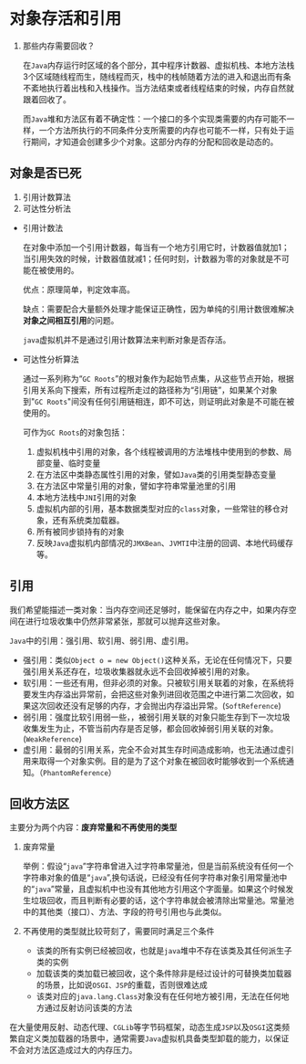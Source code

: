 # 对象存活和引用

1. 那些内存需要回收？

   在`Java`内存运行时区域的各个部分，其中程序计数器、虚拟机栈、本地方法栈3个区域随线程而生，随线程而灭，栈中的栈帧随着方法的进入和退出而有条不紊地执行着出栈和入栈操作。当方法结束或者线程结束的时候，内存自然就跟着回收了。

   而`Java`堆和方法区有着不确定性：一个接口的多个实现类需要的内存可能不一样，一个方法所执行的不同条件分支所需要的内存也可能不一样，只有处于运行期间，才知道会创建多少个对象。这部分内存的分配和回收是动态的。

## 对象是否已死

1. 引用计数算法
2. 可达性分析法

* 引用计数法

  在对象中添加一个引用计数器，每当有一个地方引用它时，计数器值就加1；当引用失效的时候，计数器值就减1；任何时刻，计数器为零的对象就是不可能在被使用的。

  优点：原理简单，判定效率高。

  缺点：需要配合大量额外处理才能保证正确性，因为单纯的引用计数很难解决**对象之间相互引用**的问题。

  `java`虚拟机并不是通过引用计数算法来判断对象是否存活。

* 可达性分析算法

  通过一系列称为“`GC Roots`”的根对象作为起始节点集，从这些节点开始，根据引用关系向下搜索，所有过程所走过的路径称为“引用链”，如果某个对象到"`GC Roots`"间没有任何引用链相连，即不可达，则证明此对象是不可能在被使用的。

  可作为`GC Roots`的对象包括：

  1. 虚拟机栈中引用的对象，各个线程被调用的方法堆栈中使用到的参数、局部变量、临时变量
  2. 在方法区中类静态属性引用的对象，譬如`Java`类的引用类型静态变量
  3. 在方法区中常量引用的对象，譬如字符串常量池里的引用
  4. 本地方法栈中`JNI`引用的对象
  5. 虚拟机内部的引用，基本数据类型对应的`class`对象，一些常驻的移仓对象，还有系统类加载器。
  6. 所有被同步锁持有的对象
  7. 反映`Java`虚拟机内部情况的`JMXBean`、`JVMTI`中注册的回调、本地代码缓存等。

## 引用

我们希望能描述一类对象：当内存空间还足够时，能保留在内存之中，如果内存空间在进行垃圾收集中仍然非常紧张，那就可以抛弃这些对象。

`Java`中的引用：强引用、软引用、弱引用、虚引用。

* 强引用：类似`Object o = new Object()`这种关系，无论在任何情况下，只要强引用关系还存在，垃圾收集器就永远不会回收掉被引用的对象。
* 软引用：一些还有用，但非必须的对象。只被软引用关联着的对象，在系统将要发生内存溢出异常前，会把这些对象列进回收范围之中进行第二次回收，如果这次回收还没有足够的内存，才会抛出内存溢出异常。(`SoftReference`)
* 弱引用：强度比软引用弱一些，，被弱引用关联的对象只能生存到下一次垃圾收集发生为止，不管当前内存是否足够，都会回收掉弱引用关联的对象。(`WeakReference`)
* 虚引用：最弱的引用关系，完全不会对其生存时间造成影响，也无法通过虚引用来取得一个对象实例。目的是为了这个对象在被回收时能够收到一个系统通知。（`PhantomReference`）

## 回收方法区

主要分为两个内容：**废弃常量和不再使用的类型**

1. 废弃常量

   举例：假设“`java`”字符串曾进入过字符串常量池，但是当前系统没有任何一个字符串对象的值是“`java`”,换句话说，已经没有任何字符串对象引用常量池中的“`java`”常量，且虚拟机中也没有其他地方引用这个字面量。如果这个时候发生垃圾回收，而且判断有必要的话，这个字符串就会被清除出常量池。常量池中的其他类（接口）、方法、字段的符号引用也与此类似。

2. 不再使用的类型就比较苛刻了，需要同时满足三个条件

   * 该类的所有实例已经被回收，也就是`java`堆中不存在该类及其任何派生子类的实例
   * 加载该类的类加载已被回收，这个条件除非是经过设计的可替换类加载器的场景，比如说`OSGI、JSP`的重载，否则很难达成
   * 该类对应的`java.lang.Class`对象没有在任何地方被引用，无法在任何地方通过反射访问该类的方法

在大量使用反射、动态代理、`CGLib`等字节码框架，动态生成`JSP`以及`OSGI`这类频繁自定义类加载器的场景中，通常需要`Java`虚拟机具备类型卸载的能力，以保证不会对方法区造成过大的内存压力。

